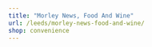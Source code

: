```yaml
---
title: "Morley News, Food And Wine"
url: /leeds/morley-news-food-and-wine/
shop: convenience
---
```

